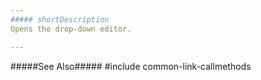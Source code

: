 ```yaml
---
##### shortDescription
Opens the drop-down editor.

---
```

#####See Also#####
#include common-link-callmethods